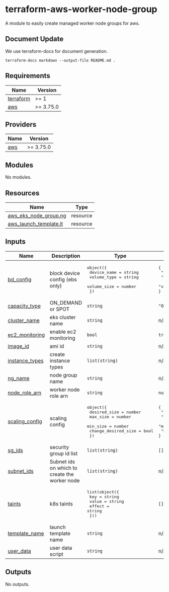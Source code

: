 # terraform-aws-worker-node-group

A module to easily create managed worker node groups for aws.

## Document Update
We use terraform-docs for document generation.
```shell
terraform-docs markdown --output-file README.md .
```

<!-- BEGIN_TF_DOCS -->
## Requirements

| Name | Version |
|------|---------|
| <a name="requirement_terraform"></a> [terraform](#requirement\_terraform) | >= 1 |
| <a name="requirement_aws"></a> [aws](#requirement\_aws) | >= 3.75.0 |

## Providers

| Name | Version |
|------|---------|
| <a name="provider_aws"></a> [aws](#provider\_aws) | >= 3.75.0 |

## Modules

No modules.

## Resources

| Name | Type |
|------|------|
| [aws_eks_node_group.ng](https://registry.terraform.io/providers/hashicorp/aws/latest/docs/resources/eks_node_group) | resource |
| [aws_launch_template.lt](https://registry.terraform.io/providers/hashicorp/aws/latest/docs/resources/launch_template) | resource |

## Inputs

| Name | Description | Type | Default | Required |
|------|-------------|------|---------|:--------:|
| <a name="input_bd_config"></a> [bd\_config](#input\_bd\_config) | block device config (ebs only) | <pre>object({<br>		device_name = string<br>		volume_type = string<br>		volume_size = number<br>	})</pre> | <pre>{<br>  "device_name": "/dev/sda1",<br>  "volume_size": 30,<br>  "volume_type": "gp2"<br>}</pre> | no |
| <a name="input_capacity_type"></a> [capacity\_type](#input\_capacity\_type) | ON\_DEMAND or SPOT | `string` | `"ON_DEMAND"` | no |
| <a name="input_cluster_name"></a> [cluster\_name](#input\_cluster\_name) | eks cluster name | `string` | n/a | yes |
| <a name="input_ec2_monitoring"></a> [ec2\_monitoring](#input\_ec2\_monitoring) | enable ec2 monitoring | `bool` | `true` | no |
| <a name="input_image_id"></a> [image\_id](#input\_image\_id) | ami id | `string` | n/a | yes |
| <a name="input_instance_types"></a> [instance\_types](#input\_instance\_types) | create instance types | `list(string)` | n/a | yes |
| <a name="input_ng_name"></a> [ng\_name](#input\_ng\_name) | node group name | `string` | n/a | yes |
| <a name="input_node_role_arn"></a> [node\_role\_arn](#input\_node\_role\_arn) | worker node role arn | `string` | `null` | no |
| <a name="input_scaling_config"></a> [scaling\_config](#input\_scaling\_config) | scaling config | <pre>object({<br>		desired_size = number<br>		max_size = number<br>		min_size = number<br>		change_desired_size = bool<br>	})</pre> | <pre>{<br>  "change_desired_size": false,<br>  "desired_size": 1,<br>  "max_size": 1,<br>  "min_size": 1<br>}</pre> | no |
| <a name="input_sg_ids"></a> [sg\_ids](#input\_sg\_ids) | security group id list | `list(string)` | `[]` | no |
| <a name="input_subnet_ids"></a> [subnet\_ids](#input\_subnet\_ids) | Subnet ids on which to create the worker node | `list(string)` | n/a | yes |
| <a name="input_taints"></a> [taints](#input\_taints) | k8s taints | <pre>list(object({<br>		key = string<br>		value = string<br>		effect = string<br>	}))</pre> | `[]` | no |
| <a name="input_template_name"></a> [template\_name](#input\_template\_name) | launch template name | `string` | n/a | yes |
| <a name="input_user_data"></a> [user\_data](#input\_user\_data) | user data script | `string` | n/a | yes |

## Outputs

No outputs.
<!-- END_TF_DOCS -->